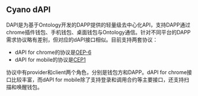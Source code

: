 
## Cyano dAPI

DAPI是为基于Ontology开发的DAPP提供的轻量级去中心化API，支持DAPP通过chrome插件钱包、手机钱包、桌面钱包与Ontology通信。针对不同平台的DAPP需求协议略有差别，但对应的dAPI接口相似。目前支持两套协议：

* dAPI for chrome的协议是[OEP-6](https://github.com/backslash47/OEPs/blob/oep-dapp-api/OEP-6/OEP-6.mediawiki) 
* dAPI for mobile的协议是[CEP1](https://github.com/ontio-cyano/CEPs/blob/master/CEP1.mediawiki)

协议中有provider和client两个角色，分别是钱包方和DAPP。dAPI for chrome接口比较丰富，而dAPI for mobile除了支持登录和调用合约等主要接口，还支持扫描和唤醒钱包。





